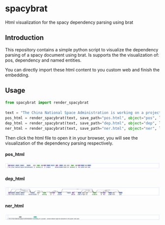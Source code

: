 # spacybrat
Html visualization for the spacy dependency parsing using brat

## Introduction
This repository contains a simple python script to visualize the dependency parsing of a spacy document using brat.
Is supports the the visualization of: pos, dependency and named entities.

You can directly import these html content to you custom web and finish the embedding.

## Usage

```python
from spacybrat import render_spacybrat

text = "The China National Space Administration is working on a project, whose details might be declared to the public next year"
pos_html = render_spacybrat(text, save_path="pos.html", object="pos", lang="en")
dep_html = render_spacybrat(text, save_path="dep.html", object="dep", lang="en")
ner_html = render_spacybrat(text, save_path="ner.html", object="ner", lang="en")
```
Then click the html file to open it in your browser, you will see the visualization of the dependency parsing respectively.
#### pos_html
![pos_html](./examples/pos.png)

#### dep_html
![dep_html](./examples/dep.png)

#### ner_html
![ner_html](./examples/ner.png)
